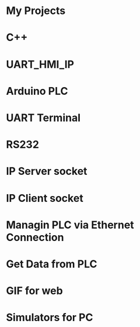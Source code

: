 # My Projects
# C++
# UART_HMI_IP
# Arduino PLC
# UART Terminal
# RS232
# IP Server socket
# IP Client socket
# Managin PLC via Ethernet Connection
# Get Data from PLC
# GIF for web
# Simulators for PC

